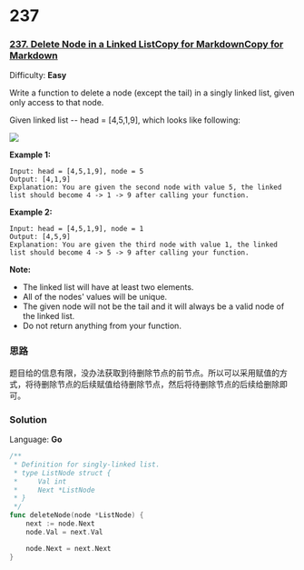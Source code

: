 # 237
### [237\. Delete Node in a Linked ListCopy for MarkdownCopy for Markdown](https://leetcode.com/problems/delete-node-in-a-linked-list/)

Difficulty: **Easy**


Write a function to delete a node (except the tail) in a singly linked list, given only access to that node.

Given linked list -- head = [4,5,1,9], which looks like following:

![](https://assets.leetcode.com/uploads/2018/12/28/237_example.png)

**Example 1:**

```
Input: head = [4,5,1,9], node = 5
Output: [4,1,9]
Explanation: You are given the second node with value 5, the linked list should become 4 -> 1 -> 9 after calling your function.
```

**Example 2:**

```
Input: head = [4,5,1,9], node = 1
Output: [4,5,9]
Explanation: You are given the third node with value 1, the linked list should become 4 -> 5 -> 9 after calling your function.
```

**Note:**

*   The linked list will have at least two elements.
*   All of the nodes' values will be unique.
*   The given node will not be the tail and it will always be a valid node of the linked list.
*   Do not return anything from your function.

### 思路
题目给的信息有限，没办法获取到待删除节点的前节点。所以可以采用赋值的方式，将待删除节点的后续赋值给待删除节点，然后将待删除节点的后续给删除即可。
### Solution

Language: **Go**

```go
/**
 * Definition for singly-linked list.
 * type ListNode struct {
 *     Val int
 *     Next *ListNode
 * }
 */
func deleteNode(node *ListNode) {
    next := node.Next
	node.Val = next.Val

	node.Next = next.Next
}
```